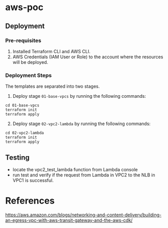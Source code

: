 # aws-poc
## Deployment
### Pre-requisites
1. Installed Terraform CLI and AWS CLI.
2. AWS Credentials (IAM User or Role) to the account where the resources will be deployed.

### Deployment Steps
The templates are separated into two stages.

1. Deploy stage `01-base-vpcs` by running the following commands:
```
cd 01-base-vpcs
terraform init
terraform apply
```

2. Deploy stage `02-vpc2-lambda` by running the following commands:
```
cd 02-vpc2-lambda
terraform init
terraform apply
```

## Testing
- locate the vpc2_test_lambda function from Lambda console
- run test and verify if the request from Lambda in VPC2 to the NLB in VPC1 is successful.

# References

https://aws.amazon.com/blogs/networking-and-content-delivery/building-an-egress-vpc-with-aws-transit-gateway-and-the-aws-cdk/